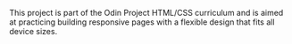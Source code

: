 This project is part of the Odin Project HTML/CSS curriculum and is aimed at practicing building responsive pages with a flexible design that fits all device sizes.
